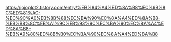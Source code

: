 https://jojoplot2.tistory.com/entry/%EB%84%A4%ED%8A%B8%EC%9B%8C%ED%81%AC-%EC%9C%A0%EB%8B%88%EC%BA%90%EC%8A%A4%ED%8A%B8-%EB%B8%8C%EB%A1%9C%EB%93%9C%EC%BA%90%EC%8A%A4%ED%8A%B8-%EB%A9%80%ED%8B%B0%EC%BA%90%EC%8A%A4%ED%8A%B8
